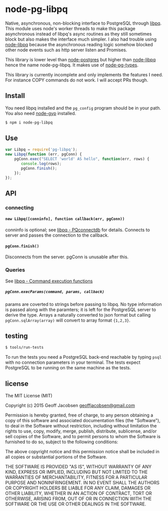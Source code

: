 # node-pg-libpq

Native, asynchronous, non-blocking interface to PostgreSQL through
[libpq](http://www.postgresql.org/docs/9.4/static/libpq.html). This module uses node's worker
threads to make this package asynchronous instead of libpq's async routines as they still sometimes
block but also makes the interface much simpler. I also had trouble using
[node-libpq](https://github.com/brianc/node-libpq) because the asynchronous reading logic somehow
blocked other node events such as http server listen and Promises.

This library is lower level than [node-postgres](https://github.com/brianc/node-postgres) but higher
 than [node-libpq](https://github.com/brianc/node-libpq) hence the name node-pg-libpq. It
 makes use of [node-pg-types](https://github.com/brianc/node-pg-types).

This library is currently incomplete and only implements the features I need. For instance COPY
commands do not work. I will accept PRs though.

## Install

You need libpq installed and the `pg_config` program should be in your path.  You also need
[node-gyp](https://github.com/TooTallNate/node-gyp) installed.

```sh
$ npm i node-pg-libpq
```

## Use

```js
var Libpq = require('pg-libpq');
new Libpq(function (err, pgConn) {
    pgConn.exec("SELECT 'world' AS hello", function(err, rows) {
       console.log(rows);
       pgConn.finish();
    });
});
```

## API

### connecting

#### `new Libpq([conninfo], function callback(err, pgConn))`

conninfo is optional; see [libpq -
PQconnectdb](http://www.postgresql.org/docs/9.4/interactive/libpq-connect.html) for
details. Connects to server and passes the connection to the callback.

#### `pgConn.finish()`

Disconnects from the server. pgConn is unusable after this.

### Queries

See [libpq -
Command execution functions](http://www.postgresql.org/docs/9.4/interactive/libpq-exec.html)

##### `pgConn.execParams(command, params, callback)`

params are coverted to strings before passing to libpq. No type information is passed along with the
paramters; it is left for the PostgreSQL server to derive the type. Arrays a naturally converted to
json format but calling `pgConn.sqlArray(array)` will convert to array format `{1,2,3}`.

## testing

```sh
$ tools/run-tests
```

To run the tests you need a PostgreSQL back-end reachable by typing `psql` with no connection
parameters in your terminal. The tests expect PostgreSQL to be running on the same machine as the
tests.


## license

The MIT License (MIT)

Copyright (c) 2015 Geoff Jacobsen <geoffjacobsen@gmail.com>

Permission is hereby granted, free of charge, to any person obtaining a copy
of this software and associated documentation files (the "Software"), to deal
in the Software without restriction, including without limitation the rights
to use, copy, modify, merge, publish, distribute, sublicense, and/or sell
copies of the Software, and to permit persons to whom the Software is
furnished to do so, subject to the following conditions:

The above copyright notice and this permission notice shall be included in
all copies or substantial portions of the Software.

THE SOFTWARE IS PROVIDED "AS IS", WITHOUT WARRANTY OF ANY KIND, EXPRESS OR
IMPLIED, INCLUDING BUT NOT LIMITED TO THE WARRANTIES OF MERCHANTABILITY,
FITNESS FOR A PARTICULAR PURPOSE AND NONINFRINGEMENT. IN NO EVENT SHALL THE
AUTHORS OR COPYRIGHT HOLDERS BE LIABLE FOR ANY CLAIM, DAMAGES OR OTHER
LIABILITY, WHETHER IN AN ACTION OF CONTRACT, TORT OR OTHERWISE, ARISING FROM,
OUT OF OR IN CONNECTION WITH THE SOFTWARE OR THE USE OR OTHER DEALINGS IN
THE SOFTWARE.
